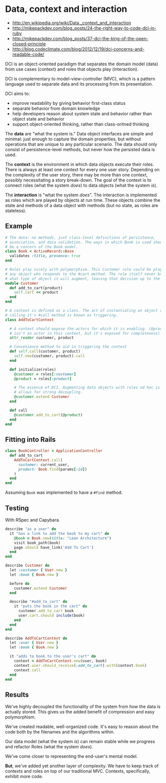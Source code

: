 # Data, context and interaction

* <http://en.wikipedia.org/wiki/Data,_context_and_interaction>
* <http://mikepackdev.com/blog_posts/24-the-right-way-to-code-dci-in-ruby>
* <http://mikepackdev.com/blog_posts/37-dci-the-king-of-the-open-closed-principle>
* <http://blog.codeclimate.com/blog/2012/12/19/dci-concerns-and-readable-code/>

DCI is an object-oriented paradigm that separates the domain model (data) from use cases (context) and roles that objects play (interaction).

DCI is complementary to model-view-controller (MVC), which is a pattern language used to separate data and its processing from its presentation.

DCI aims to:

* improve readability by giving behavior first-class status
* separate behavior from domain knowledge
* help developers reason about system state and behavior rather than object state and behavior
* support object-oriented thinking, rather than class-oritned thinking

The **data** are "what the system is." Data object interfaces are simple and minimal: just enough to capture the domain properties, but without operations that are unique to any particular scenario. The data should only consist of persistence-level methods, but never how the persisted data is used.

The **context** is the environment in which data objects execute their roles. There is always at least one context for every one user story. Depending on the complexity of the user story, there may be more than one context, possibly necessitating a story break-down. The goal of the context is to connect roles (what the system *does*) to data objects (what the system *is*).

The **interaction** is "what the system *does*". The interaction is implemented as roles which are played by objects at run time. These objects combine the state and methods of a data object with methods (but no state, as roles are stateless).

## Example

```ruby
# The data: no methods, just class-level definitions of persistence,
# association, and data validation. The ways in which Book is used should not
# be a concern of the Book model.
class Book < ActiveRecord::Base
  validates :title, presence: true
end

# Roles play nicely with polymorphism. This Customer role could be played by
# any object who responds to the #cart method. The role itself never knows
# what type of object it will augment, leaving that decision up to the Context.
module Customer
  def add_to_cart(product)
    self.cart << product
  end
end

# A context is defined as a class. The act of instantiating an object and
# calling it's #call method is known as triggering.
class AddToCartContext

  # A context should expose the actors for which it is enabling. (@product
  # isn't an actor in this context, but it's exposed for completeness)
  attr_reader customer, product

  # Convenience method to aid in triggering the context
  def self.call(customer, product)
    self.new(customer, product).call
  end

  def initialize(roles)
    @customer = roles[:customer]
    @product = roles[:product]

    # The essence of DCI. Augmenting data objects with roles ad hoc is what
    # allows for strong decoupling.
    @customer.extend Customer
  end

  def call
    @customer.add_to_cart(@product)
  end
end
```

## Fitting into Rails

```ruby
class BookController < ApplicationController
  def add_to_cart
    AddToCartContext.call(
      customer: current_user,
      product: Book.find(params[:id])
    )
  end
end
```

Assuming `Book` was implemented to have a `#find` method.

## Testing

With RSpec and Capybara.

```ruby
describe "as a user" do
  it "has a link to add the book to my cart" do
    @book = Book.new(title: "Lean Architecture")
    visit book_path(book)
    page.should have_link('Add To Cart')
  end
end

describe Customer do
  let :customer { User.new }
  let :book { Book.new }

  before do
    customer.extend Customer
  end

  describe "#add_to_cart" do
    it "puts the book in the cart" do
      customer.add_to_cart book
      user.cart.should include(book)
    end
  end
end

describe AddToCartContext do
  let :user { User.new }
  let :book { Book.new }

  it "adds to book to the user's cart" do
    context = AddToCartContext.new(user, book)
    context.user.should_receive(:add_to_cart).with(context.book)
    context.call
  end
end
```

## Results

We've highly decoupled the functionality of the system from how the data is actually stored. This gives us the added benefit of compression and easy polymorphism.

We've created readable, well-organized code. It's easy to reason about the code both by the filenames and the algorithms within.

Our data model (what the system *is*) can remain stable while we progress and refactor Roles (what the system *does*).

We've come closer to representing the end-user's mental model.

**But**, we've added yet another layer of complexity. We have to keep track of contexts and roles on top of our traditional MVC. Contexts, specifically, exhibit more code.

